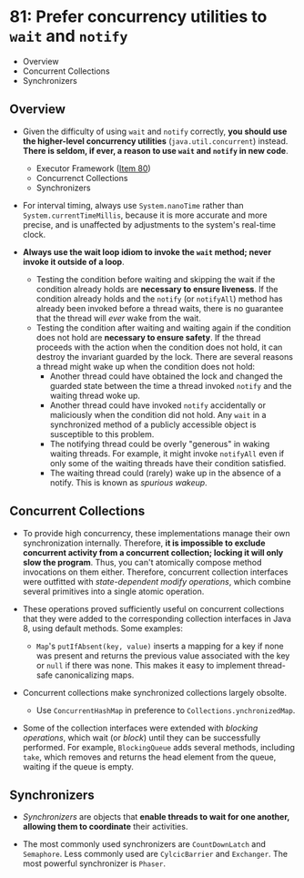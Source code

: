 # 81: Prefer concurrency utilities to `wait` and `notify`

* Overview
* Concurrent Collections
* Synchronizers

## Overview

* Given the difficulty of using `wait` and `notify` correctly, **you should use the higher-level concurrency utilities** (`java.util.concurrent`) instead. **There is seldom, if ever, a reason to use `wait` and `notify` in new code**.
  * Executor Framework ([Item 80](../80))
  * Concurrenct Collections
  * Synchronizers

* For interval timing, always use `System.nanoTime` rather than `System.currentTimeMillis`, because it is more accurate and more precise, and is unaffected by adjustments to the system's real-time clock.

* **Always use the wait loop idiom to invoke the `wait` method; never invoke it outside of a loop**.
  * Testing the condition before waiting and skipping the wait if the condition already holds are **necessary to ensure liveness**. If the condition already holds and the `notify` (or `notifyAll`) method has already been invoked before a thread waits, there is no guarantee that the thread will *ever* wake from the wait.
  * Testing the condition after waiting and waiting again if the condition does not hold are **necessary to ensure safety**. If the thread proceeds with the action when the condition does not hold, it can destroy the invariant guarded by the lock. There are several reasons a thread might wake up when the condition does not hold:
    * Another thread could have obtained the lock and changed the guarded state between the time a thread invoked `notify` and the waiting thread woke up.
    * Another thread could have invoked `notify` accidentally or maliciously when the condition did not hold. Any `wait` in a synchronized method of a publicly accessible object is susceptible to this problem.
    * The notifying thread could be overly "generous" in waking waiting threads. For example, it might invoke `notifyAll` even if only some of the waiting threads have their condition satisfied.
    * The waiting thread could (rarely) wake up in the absence of a notify. This is known as *spurious wakeup*.

## Concurrent Collections

* To provide high concurrency, these implementations manage their own synchronization internally. Therefore, **it is impossible to exclude concurrent activity from a concurrent collection; locking it will only slow the program**. Thus, you can't atomically compose method invocations on them either. Therefore, concurrent collection interfaces were outfitted with *state-dependent modify operations*, which combine several primitives into a single atomic operation.

* These operations proved sufficiently useful on concurrent collections that they were added to the corresponding collection interfaces in Java 8, using default methods. Some examples:
  * `Map`'s `putIfAbsent(key, value)` inserts a mapping for a key if none was present and returns the previous value associated with the key or `null` if there was none. This makes it easy to implement thread-safe canonicalizing maps.

* Concurrent collections make synchronized collections largely obsolte.
  * Use `ConcurrentHashMap` in preference to `Collections.ynchronizedMap`.

* Some of the collection interfaces were extended with *blocking operations*, which wait (or *block*) until they can be successfully performed. For example, `BlockingQueue` adds several methods, including `take`, which removes and returns the head element from the queue, waiting if the queue is empty.

## Synchronizers

* *Synchronizers* are objects that **enable threads to wait for one another, allowing them to coordinate** their activities.

* The most commonly used synchronizers are `CountDownLatch` and `Semaphore`. Less commonly used are `CylcicBarrier` and `Exchanger`. The most powerful synchronizer is `Phaser`.
